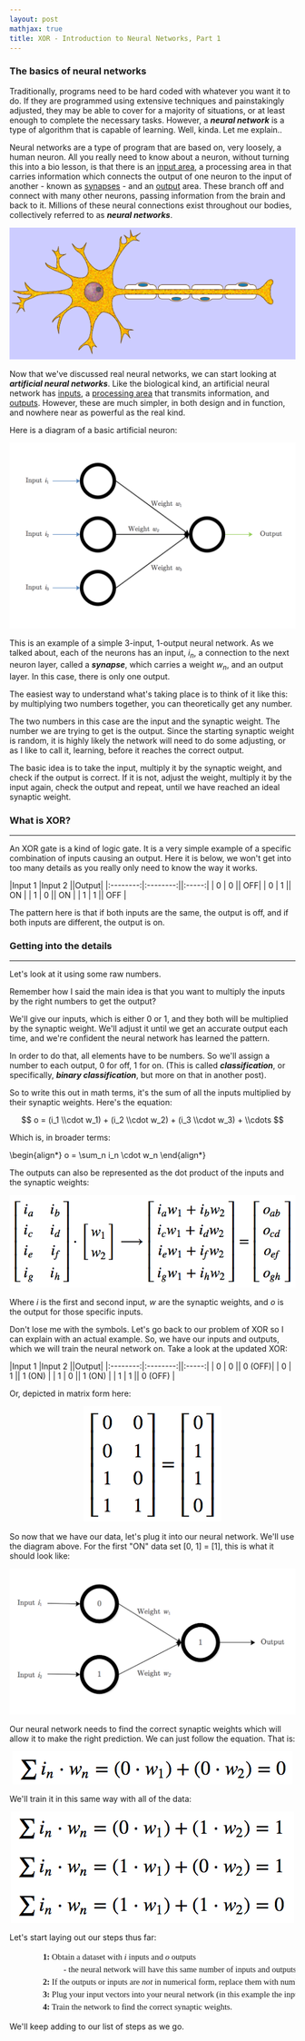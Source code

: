 ```yaml
---
layout: post
mathjax: true
title: XOR - Introduction to Neural Networks, Part 1
---
```

### The basics of neural networks
Traditionally, programs need to be hard coded with whatever you want it to do. If they are programmed using extensive techniques and painstakingly adjusted, they may be able to cover for a majority of situations, or at least enough to complete the necessary tasks. However, a ***neural network*** is a type of algorithm that is capable of learning. Well, kinda. Let me explain..

Neural networks are a type of program that are based on, very loosely, a human neuron. All you really need to know about a neuron, without turning this into a bio lesson, is that there is an <u>input area</u>, a processing area in that carries information which connects the output of one neuron to the input of another - known as <u>synapses</u> - and an <u>output</u> area. These branch off and connect with many other neurons, passing information from the brain and back to it. Millions of these neural connections exist throughout our bodies, collectively referred to as ***neural networks***.

<center> <img src="/images/neuron.gif" alt="Human Neuron Gif"/> </center>


Now that we've discussed real neural networks, we can start looking at ***artificial neural networks***. Like the biological kind, an artificial neural network has <u>inputs</u>, a <u>processing area</u> that transmits information, and <u>outputs</u>. However, these are much simpler, in both design and in function, and nowhere near as powerful as the real kind.

Here is a diagram of a basic artificial neuron:

<img src="/images/basicNN.png" alt="Basic Neuron"/>

This is an example of a simple 3-input, 1-output neural network. As we talked about, each of the neurons has an input, $i_n$, a connection to the next neuron layer, called a ***synapse***, which carries a weight $w_n$, and an output layer. In this case, there is only one output.

The easiest way to understand what's taking place is to think of it like this: by multiplying two numbers together, you can theoretically get any number.

The two numbers in this case are the input and the synaptic weight. The number we are trying to get is the output.
Since the starting synaptic weight is random, it is highly likely the network will need to do some adjusting, or as I like to call it, learning, before it reaches the correct output.

The basic idea is to take the input, multiply it by the synaptic weight, and check if the output is correct. If it is not, adjust the weight, multiply it by the input again, check the output and repeat, until we have reached an ideal synaptic weight.

### What is XOR?
-------------------------------
An XOR gate is a kind of logic gate. It is a very simple example of a specific combination of inputs causing an output. Here it is below, we won't get into too many details as you really only need to know the way it works.

|Input 1   |Input 2   ||Output|
|:--------:|:--------:||:-----:|
| 0        | 0        || OFF|
| 0        | 1        || ON |
| 1        | 0        || ON |
| 1        | 1        || OFF |

The pattern here is that if both inputs are the same, the output is off, and if both inputs are different, the output is on.

### Getting into the details
--------------------------------------
Let's look at it using some raw numbers.

Remember how I said the main idea is that you want to multiply the inputs by the right numbers to get the output?

We'll give our inputs, which is either 0 or 1, and they both will be multiplied by the synaptic weight. We'll adjust it until we get an accurate output each time, and we're confident the neural network has learned the pattern.

In order to do that, all elements have to be numbers. So we'll assign a number to each output, 0 for off, 1 for on. (This is called ***classification***, or specifically, ***binary classification***, but more on that in another post).

So to write this out in math terms, it's the sum of all the inputs multiplied by their synaptic weights. Here's the equation:

$$ o = (i_1 \\cdot w_1) + (i_2 \\cdot w_2) + (i_3 \\cdot w_3) + \\cdots $$

Which is, in broader terms:

\begin{align*}
o = \\sum_n i_n \\cdot w_n
\end{align*}

The outputs can also be represented as the dot product of the inputs and the synaptic weights:

<center> <img src="/images/messymatrix.png" alt="matrix of inputs x weights"/> </center>

Where $i$ is the first and second input, $w$ are the synaptic weights, and $o$ is the output for those specific inputs.

Don't lose me with the symbols. Let's go back to our problem of XOR so I can explain with an actual example. So, we have our inputs and outputs, which we will train the neural network on. Take a look at the updated XOR:

|Input 1   |Input 2   ||Output|
|:--------:|:--------:||:-----:|
| 0        | 0        || 0  (OFF)|
| 0        | 1        || 1  (ON) |
| 1        | 0        || 1  (ON) |
| 1        | 1        || 0  (OFF) |

Or, depicted in matrix form here:

<center> <img src="/images/matrix.png" alt="matrix of inputs/outputs"/> </center>

So now that we have our data, let's plug it into our neural network. We'll use the diagram above. For the first "ON" data set [0, 1] = [1], this is what it should look like:

<center> <img src="/images/inputNN.png" alt="Network with inputs and output"/> </center>

Our neural network needs to find the correct synaptic weights which will allow it to make the right prediction. We can just follow the equation. That is:

<center> <img src="/images/firstinputequation.png" alt="equation with inputs and weights"/> </center>

We'll train it in this same way with all of the data:

<center> <img src="/images/otherinputequations.png" alt="equations with inputs and weights"/> </center>

Let's start laying out our steps thus far:

<pre style="font-family: times, serif; font-size:11pt; text-align: left; line-height: 1.5;">
                <strong>1:</strong> Obtain a dataset with <i>i</i> inputs and <i>o</i> outputs 
                          - the neural network will have this same number of inputs and outputs.
                <strong>2:</strong> If the outputs or inputs are <i>not</i> in numerical form, replace them with numbers (in this example we used 0 and 1).
                <strong>3:</strong> Plug your input vectors into your neural network (in this example the inputs are [0, 0], [0, 1], [1, 0], [1, 1]).
                <strong>4:</strong> Train the network to find the correct synaptic weights.
</pre>

We'll keep adding to our list of steps as we go.
